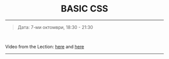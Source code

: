 <h1 align="center">BASIC CSS</h1>

<hr>

<blockquote>
    <p>Дата: 7-ми октомври, 18:30 - 21:30</p>
</blockquote>

<br>

<p>
    Video from the Lection: <a href="https://www.youtube.com/watch?time_continue=1&v=IIzmbNElCNU&feature=emb_title">here</a>
    and
    <a href="https://www.youtube.com/watch?time_continue=2&v=JCb0DadwaGU&feature=emb_title">here</a>
</p>

<hr>